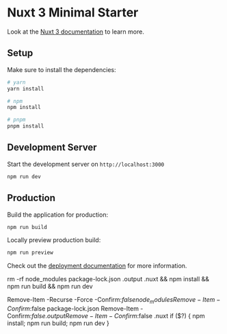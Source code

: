 # Nuxt 3 Minimal Starter

Look at the [Nuxt 3 documentation](https://nuxt.com/docs/getting-started/introduction) to learn more.

## Setup

Make sure to install the dependencies:

```bash
# yarn
yarn install

# npm
npm install

# pnpm
pnpm install
```

## Development Server

Start the development server on `http://localhost:3000`

```bash
npm run dev
```

## Production

Build the application for production:

```bash
npm run build
```

Locally preview production build:

```bash
npm run preview
```

Check out the [deployment documentation](https://nuxt.com/docs/getting-started/deployment) for more information.

rm -rf node_modules package-lock.json .output .nuxt && npm install && npm run build && npm run dev

Remove-Item -Recurse -Force -Confirm:$false node_modules
Remove-Item -Confirm:$false package-lock.json
Remove-Item -Confirm:$false .output
Remove-Item -Confirm:$false .nuxt
if ($?) { npm install; npm run build; npm run dev }